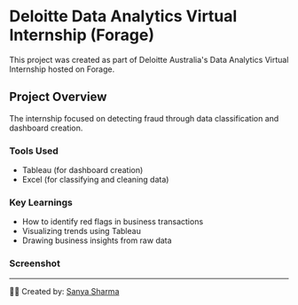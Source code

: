 
# Deloitte Data Analytics Virtual Internship (Forage)

This project was created as part of Deloitte Australia's Data Analytics Virtual Internship hosted on Forage.

## Project Overview
The internship focused on detecting fraud through data classification and dashboard creation.

###  Tools Used
- Tableau (for dashboard creation)
- Excel (for classifying and cleaning data)

###  Key Learnings
- How to identify red flags in business transactions
- Visualizing trends using Tableau
- Drawing business insights from raw data

### Screenshot


---

👩‍💻 Created by: [Sanya Sharma](https://www.linkedin.com/in/sanya-sharma-74a7a3330/)
